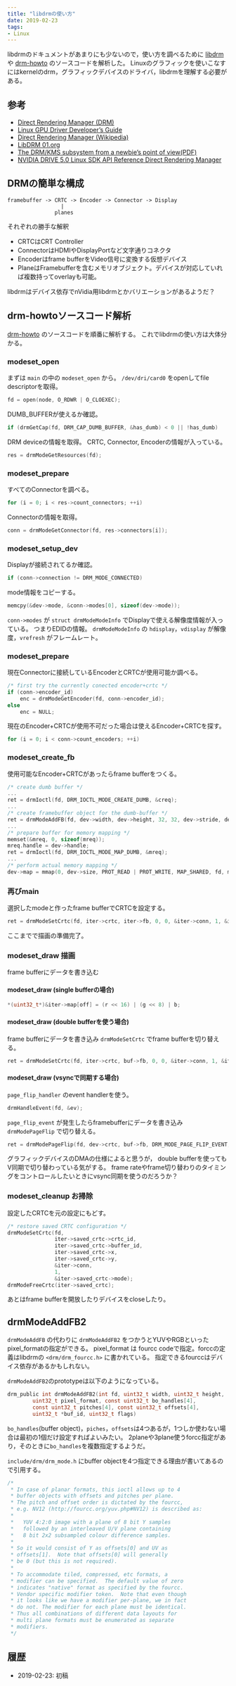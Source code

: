 ```yaml
---
title: "libdrmの使い方"
date: 2019-02-23
tags:
- Linux
---
```


libdrmのドキュメントがあまりにも少ないので，使い方を調べるために [libdrm][libdrm] や [drm-howto][drm-howto] のソースコードを解析した。
Linuxのグラフィックを使いこなすにはkernelのdrm，グラフィックデバイスのドライバ，libdrmを理解する必要がある。

[libdrm]:https://cgit.freedesktop.org/mesa/drm/
[drm-howto]:https://github.com/ttymrz/drm-howto

## 参考

- [Direct Rendering Manager (DRM)](https://dri.freedesktop.org/wiki/DRM/)
- [Linux GPU Driver Developer’s Guide](https://dri.freedesktop.org/docs/drm/gpu/)
- [Direct Rendering Manager (Wikipedia)](https://en.wikipedia.org/wiki/Direct_Rendering_Manager)
- [LibDRM  01.org](https://01.org/linuxgraphics/community/libdrm)
- [The DRM/KMS subsystem from a newbie’s point of view(PDF)](https://events.static.linuxfound.org/sites/events/files/slides/brezillon-drm-kms.pdf)
- [NVIDIA DRIVE 5.0 Linux SDK API Reference Direct Rendering Manager](https://docs.nvidia.com/drive/nvvib_docs/NVIDIA%20DRIVE%20Linux%20SDK%20Development%20Guide/baggage/group__direct__rendering__manager.html)


## DRMの簡単な構成

```
framebuffer -> CRTC -> Encoder -> Connector -> Display
                 |
               planes
```

それぞれの勝手な解釈
- CRTCはCRT Controller
- ConnectorはHDMIやDisplayPortなど文字通りコネクタ
- Encoderはframe bufferをVideo信号に変換する仮想デバイス
- PlaneはFramebufferを含むメモリオブジェクト。デバイスが対応していれば複数持ってoverlayも可能。

libdrmはデバイス依存でnVidia用libdrmとかバリエーションがあるようだ？

## drm-howtoソースコード解析

[drm-howto][drm-howto] のソースコードを順番に解析する。
これでlibdrmの使い方は大体分かる。

### modeset_open

まずは `main` の中の `modeset_open` から。
`/dev/dri/card0` をopenしてfile descriptorを取得。
```c
fd = open(node, O_RDWR | O_CLOEXEC);
```

DUMB_BUFFERが使えるか確認。
```c
if (drmGetCap(fd, DRM_CAP_DUMB_BUFFER, &has_dumb) < 0 || !has_dumb)
```

DRM deviceの情報を取得。 CRTC, Connector, Encoderの情報が入っている。
```c
res = drmModeGetResources(fd);
```

### modeset_prepare

すべてのConnectorを調べる。
```c
for (i = 0; i < res->count_connectors; ++i)
```

Connectorの情報を取得。
```c
conn = drmModeGetConnector(fd, res->connectors[i]);
```

### modeset_setup_dev

Displayが接続されてるか確認。
```c
if (conn->connection != DRM_MODE_CONNECTED)
```

mode情報をコピーする。
```c
memcpy(&dev->mode, &conn->modes[0], sizeof(dev->mode));
```

`conn->modes` が `struct drmModeModeInfo` でDisplayで使える解像度情報が入っている。
つまりEDIDの情報。
`drmModeModeInfo` の `hdisplay`，`vdisplay` が解像度，`vrefresh` がフレームレート。

### modeset_prepare

現在Connectorに接続しているEncoderとCRTCが使用可能か調べる。
```c
/* first try the currently conected encoder+crtc */
if (conn->encoder_id)
	enc = drmModeGetEncoder(fd, conn->encoder_id);
else
	enc = NULL;
```

現在のEncoder+CRTCが使用不可だった場合は使えるEncoder+CRTCを探す。
```c
for (i = 0; i < conn->count_encoders; ++i)
```

### modeset_create_fb

使用可能なEncoder+CRTCがあったらframe bufferをつくる。

```c
/* create dumb buffer */
...
ret = drmIoctl(fd, DRM_IOCTL_MODE_CREATE_DUMB, &creq);
...
/* create framebuffer object for the dumb-buffer */
ret = drmModeAddFB(fd, dev->width, dev->height, 32, 32, dev->stride, dev->handle, &dev->fb);
...
/* prepare buffer for memory mapping */
memset(&mreq, 0, sizeof(mreq));
mreq.handle = dev->handle;
ret = drmIoctl(fd, DRM_IOCTL_MODE_MAP_DUMB, &mreq);
...
/* perform actual memory mapping */
dev->map = mmap(0, dev->size, PROT_READ | PROT_WRITE, MAP_SHARED, fd, mreq.offset);
```

### 再びmain

選択したmodeと作ったframe bufferでCRTCを設定する。
```c
ret = drmModeSetCrtc(fd, iter->crtc, iter->fb, 0, 0, &iter->conn, 1, &iter->mode);
```

ここまでで描画の準備完了。

### modeset_draw 描画

frame bufferにデータを書き込む

#### modeset_draw (single bufferの場合)

```c
*(uint32_t*)&iter->map[off] = (r << 16) | (g << 8) | b;
```

#### modeset_draw (double bufferを使う場合)

frame bufferにデータを書き込み `drmModeSetCrtc` でframe bufferを切り替える。
```c
ret = drmModeSetCrtc(fd, iter->crtc, buf->fb, 0, 0, &iter->conn, 1, &iter->mode)
```

#### modeset_draw (vsyncで同期する場合)

`page_flip_handler` のevent handlerを使う。
```c
drmHandleEvent(fd, &ev);
```

`page_flip_event` が発生したらframebufferにデータを書き込み
`drmModePageFlip` で切り替える。
```c
ret = drmModePageFlip(fd, dev->crtc, buf->fb, DRM_MODE_PAGE_FLIP_EVENT, dev);
```

グラフィックデバイスのDMAの仕様によると思うが，
double bufferを使ってもV同期で切り替わっている気がする。
frame rateやframe切り替わりのタイミングをコントロールしたいときにvsync同期を使うのだろうか？

### modeset_cleanup お掃除

設定したCRTCを元の設定にもどす。
```c
/* restore saved CRTC configuration */
drmModeSetCrtc(fd,
               iter->saved_crtc->crtc_id,
               iter->saved_crtc->buffer_id,
               iter->saved_crtc->x,
               iter->saved_crtc->y,
               &iter->conn,
               1,
               &iter->saved_crtc->mode);
drmModeFreeCrtc(iter->saved_crtc);
```    

あとはframe bufferを開放したりデバイスをcloseしたり。

## drmModeAddFB2

`drmModeAddFB` の代わりに `drmModeAddFB2` をつかうとYUVやRGBといったpixel_formatの指定ができる。
pixel_format は fourcc codeで指定。forccの定義はlibdrmの `<drm/drm_fourcc.h>` に書かれている。
指定できるfourccはデバイス依存があるかもしれない。

`drmModeAddFB2`のprototypeは以下のようになっている。
```c
drm_public int drmModeAddFB2(int fd, uint32_t width, uint32_t height,
 		uint32_t pixel_format, const uint32_t bo_handles[4],
 		const uint32_t pitches[4], const uint32_t offsets[4],
 		uint32_t *buf_id, uint32_t flags)
```

`bo_handles`(buffer object)，`piches`，`offsets`は4つあるが，1つしか使わない場合は最初の1個だけ設定すればよいみたい。
2planeや3plane使うforcc指定があり，そのときに`bo_handles`を複数指定するようだ。

`include/drm/drm_mode.h` にbuffer objectを4つ指定できる理由が書いてあるので引用する。
```c
/*
 * In case of planar formats, this ioctl allows up to 4
 * buffer objects with offsets and pitches per plane.
 * The pitch and offset order is dictated by the fourcc,
 * e.g. NV12 (http://fourcc.org/yuv.php#NV12) is described as:
 *
 *   YUV 4:2:0 image with a plane of 8 bit Y samples
 *   followed by an interleaved U/V plane containing
 *   8 bit 2x2 subsampled colour difference samples.
 *
 * So it would consist of Y as offsets[0] and UV as
 * offsets[1].  Note that offsets[0] will generally
 * be 0 (but this is not required).
 *
 * To accommodate tiled, compressed, etc formats, a
 * modifier can be specified.  The default value of zero
 * indicates "native" format as specified by the fourcc.
 * Vendor specific modifier token.  Note that even though
 * it looks like we have a modifier per-plane, we in fact
 * do not. The modifier for each plane must be identical.
 * Thus all combinations of different data layouts for
 * multi plane formats must be enumerated as separate
 * modifiers.
 */
```


## 履歴

- 2019-02-23: 初稿
